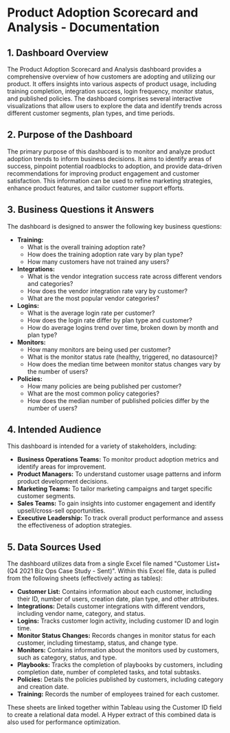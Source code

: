 # Product Adoption Scorecard and Analysis - Documentation

## 1. Dashboard Overview

The Product Adoption Scorecard and Analysis dashboard provides a comprehensive overview of how customers are adopting and utilizing our product. It offers insights into various aspects of product usage, including training completion, integration success, login frequency, monitor status, and published policies. The dashboard comprises several interactive visualizations that allow users to explore the data and identify trends across different customer segments, plan types, and time periods.

## 2. Purpose of the Dashboard

The primary purpose of this dashboard is to monitor and analyze product adoption trends to inform business decisions. It aims to identify areas of success, pinpoint potential roadblocks to adoption, and provide data-driven recommendations for improving product engagement and customer satisfaction.  This information can be used to refine marketing strategies, enhance product features, and tailor customer support efforts.

## 3. Business Questions it Answers

The dashboard is designed to answer the following key business questions:

* **Training:**
    * What is the overall training adoption rate?
    * How does the training adoption rate vary by plan type?
    * How many customers have not trained any users?
* **Integrations:**
    * What is the vendor integration success rate across different vendors and categories?
    * How does the vendor integration rate vary by customer?
    * What are the most popular vendor categories?
* **Logins:**
    * What is the average login rate per customer?
    * How does the login rate differ by plan type and customer?
    * How do average logins trend over time, broken down by month and plan type?
* **Monitors:**
    * How many monitors are being used per customer?
    * What is the monitor status rate (healthy, triggered, no datasource)?
    * How does the median time between monitor status changes vary by the number of users?
* **Policies:**
    * How many policies are being published per customer?
    * What are the most common policy categories?
    * How does the median number of published policies differ by the number of users?

## 4. Intended Audience

This dashboard is intended for a variety of stakeholders, including:

* **Business Operations Teams:** To monitor product adoption metrics and identify areas for improvement.
* **Product Managers:** To understand customer usage patterns and inform product development decisions.
* **Marketing Teams:** To tailor marketing campaigns and target specific customer segments.
* **Sales Teams:** To gain insights into customer engagement and identify upsell/cross-sell opportunities.
* **Executive Leadership:** To track overall product performance and assess the effectiveness of adoption strategies.

## 5. Data Sources Used

The dashboard utilizes data from a single Excel file named "Customer List+ (Q4 2021 Biz Ops Case Study - Sent)".  Within this Excel file, data is pulled from the following sheets (effectively acting as tables):

* **Customer List:** Contains information about each customer, including their ID, number of users, creation date, plan type, and other attributes.
* **Integrations:** Details customer integrations with different vendors, including vendor name, category, and status.
* **Logins:** Tracks customer login activity, including customer ID and login time.
* **Monitor Status Changes:** Records changes in monitor status for each customer, including timestamp, status, and change type.
* **Monitors:** Contains information about the monitors used by customers, such as category, status, and type.
* **Playbooks:** Tracks the completion of playbooks by customers, including completion date, number of completed tasks, and total subtasks.
* **Policies:**  Details the policies published by customers, including category and creation date.
* **Training:** Records the number of employees trained for each customer.


These sheets are linked together within Tableau using the Customer ID field to create a relational data model.  A Hyper extract of this combined data is also used for performance optimization.
